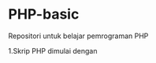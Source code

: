 # PHP-basic
Repositori untuk belajar pemrograman PHP 

1.Skrip PHP dimulai dengan <?php dan diakhiri dengan ?>